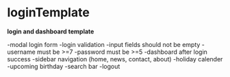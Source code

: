 # loginTemplate

 <b>login and dashboard template</b>

-modal login form
-login validation
      -input fields should not be empty
      -username must be >=7
      -password must be >=5
-dashboard after login success
-sidebar navigation (home, news, contact, about)
-holiday calender
-upcoming birthday
-search bar
-logout

